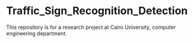 # Traffic_Sign_Recognition_Detection
This repository is for a research project at Cairo University, computer engineering department.
